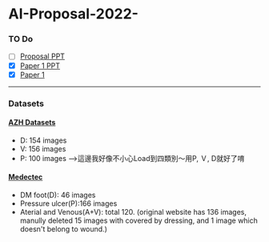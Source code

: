 # AI-Proposal-2022-
### TO Do
- [ ] [Proposal PPT](https://docs.google.com/presentation/d/1-ZdYMbY4Zq_WSd2lBxrQ-H3U7_JbkAf37cZSVyEMnW0/edit#slide=id.g124790f166a_3_5)
- [x] [Paper 1 PPT](https://docs.google.com/presentation/d/1gEe2carjGd7-xu7UHD-omJtS8JjAkBb7Xnx80wVPJK8/edit?pli=1#slide=id.g11da5a5c396_1_35)
- [x] [Paper 1](https://web.kamihq.com/web/viewer.html?state=%7B%22ids%22%3A%5B%22105X3WRWJ7eBbkGrrT2koD84wVLBnR5WX%22%5D%2C%22action%22%3A%22open%22%2C%22userId%22%3A%22101601498344690328896%22%2C%22resourceKeys%22%3A%7B%7D%7D&kami_user_id=27731356)

----------------
### Datasets
#### [AZH Datasets](https://github.com/uwm-bigdata/wound_classification/tree/main/data/original%20images)
* D: 154 images
* V: 156 images
* P: 100 images
-->這邊我好像不小心Load到四類別～用P, Ｖ, D就好了唷

#### **[Medectec](http://www.medetec.co.uk/files/medetec-image-databases.html)** 
* DM foot(D): 46 images
* Pressure ulcer(P):166 images
* Aterial and Venous(A+V): total 120. (original website has 136 images, manully deleted 15 images with covered by dressing, and 1 image which doesn't belong to wound.)
